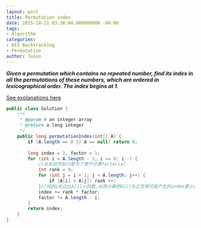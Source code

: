 ```yaml
---
layout: post
title: Permutation index
date: 2015-10-21 03:38:04.000000000 -04:00
tags:
- Algorithm
categories:
- DFS Backtracking
- Permutation
author: Jason
---
```

<p><strong><em>Given a permutation which contains no repeated number, find its index in all the permutations of these numbers, which are ordered in lexicographical order. The index begins at 1.</em></strong></p>

<a href="http://algorithm.yuanbin.me/zh-cn/exhaustive_search/permutation_index.html">See explanations here</a></p>

``` java
public class Solution {
    /**
     * @param A an integer array
     * @return a long integer
     */
    public long permutationIndex(int[] A) {
        if (A.length == 0 || A == null) return 0;
        
        long index = 1, factor = 1;
        for (int i = A.length - 1; i >= 0; i--) {
            //从右边开始只是为了便于计算factorial
            int rank = 0;
            for (int j = i + 1; j < A.length; j++) {
                if (A[i] > A[j]) rank ++;
            }//找到i右边比A[i]小的数,从而计算把A[i]与之互换可能产生的index更小的permutation,
            index += rank * factor;
            factor *= A.length - i;
        }
        return index;
    }
}
```
